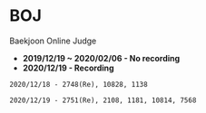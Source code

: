 # BOJ
Baekjoon Online Judge
- **2019/12/19 ~ 2020/02/06 - No recording**
- **2020/12/19 - Recording**

```
2020/12/18 - 2748(Re), 10828, 1138
```
```
2020/12/19 - 2751(Re), 2108, 1181, 10814, 7568
```
